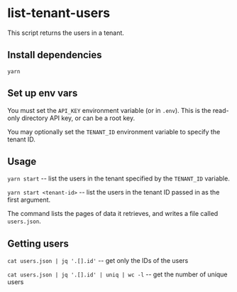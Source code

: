 # list-tenant-users

This script returns the users in a tenant.

## Install dependencies

`yarn`

## Set up env vars

You must set the `API_KEY` environment variable (or in `.env`). This is the read-only directory API key, or can be a root key.

You may optionally set the `TENANT_ID` environment variable to specify the tenant ID.

## Usage

`yarn start` -- list the users in the tenant specified by the `TENANT_ID` variable.

`yarn start <tenant-id>` -- list the users in the tenant ID passed in as the first argument.

The command lists the pages of data it retrieves, and writes a file called `users.json`.

## Getting users

`cat users.json | jq '.[].id'` -- get only the IDs of the users

`cat users.json | jq '.[].id' | uniq | wc -l` -- get the number of unique users
